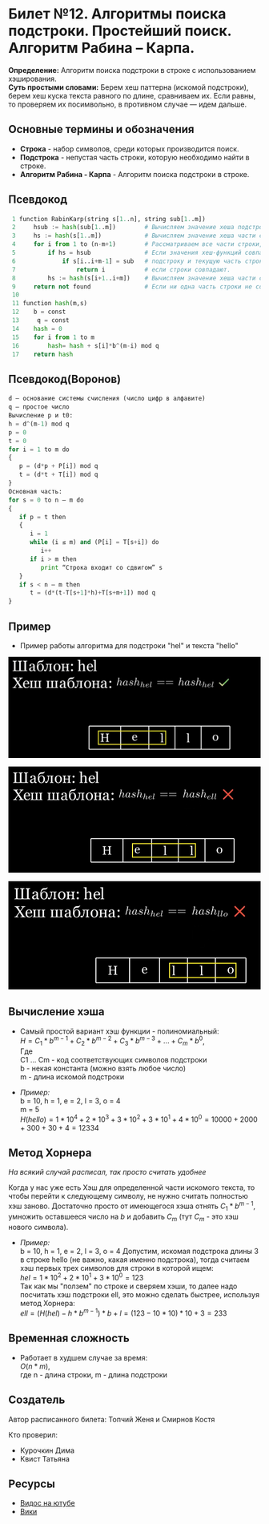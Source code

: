 # Билет №12. Алгоритмы поиска подстроки. Простейший поиск. Алгоритм Рабина – Карпа.

**Определение:** Алгоритм поиска подстроки в строке с использованием хэширования.  
**Суть простыми словами:** Берем хеш паттерна (искомой подстроки), берем хеш куска текста равного по длине, сравниваем их. Если равны, то проверяем их посимвольно, в противном случае — идем дальше.
## Основные термины и обозначения
- **Строка** - набор символов, среди которых производится поиск.  
- **Подстрока** - непустая часть строки, которую необходимо найти в строке.
- **Алгоритм Рабина - Карпа** - Алгоритм поиска подстроки в строке.

## Псевдокод

```python
 1 function RabinKarp(string s[1..n], string sub[1..m])
 2     hsub := hash(sub[1..m])        # Вычисляем значение хеша подстроки
 3     hs := hash(s[1..m])            # Вычисляем значение хеша части строки, равной по длине подстроке.
 4     for i from 1 to (n-m+1)        # Рассматриваем все части строки, совпадающие по длине с подстрокой.
 5         if hs = hsub               # Если значения хеш-функций совпадают, то сравниваем
 6             if s[i..i+m-1] = sub   # подстроку и текущую часть строки и возращаем значение i,
 7                 return i           # если строки совпадают.
 8         hs := hash(s[i+1..i+m])    # Вычисляем значение хеша части строки, начиная с текущего символа.
 9     return not found               # Если ни одна часть строки не совпала с подстрокой, возвращаем not found.
 10
 11 function hash(m,s)
 12    b = const
 13     q = const
 14    hash = 0
 15    for i from 1 to m   
 16        hash= hash + s[i]*b^(m-i) mod q
 17    return hash
```
## Псевдокод(Воронов)

```python
d – основание системы счисления (число цифр в алфавите)
q – простое число
Вычисление p и t0:
h = d^(m-1) mod q
p = 0
t = 0
for i = 1 to m do
{
   p = (d*p + P[i]) mod q
   t = (d*t + T[i]) mod q
}
Основная часть:
for s = 0 to n – m do
{
   if p = t then
   {
      i = 1
      while (i ≤ m) and (P[i] = T[s+i]) do
         i++
      if i > m then
         print “Строка входит со сдвигом” s
   }
   if s < n – m then
      t = (d*(t-T[s+1]*h)+T[s+m+1]) mod q
}


```

## Пример 

- Пример работы алгоритма для подстроки "hel" и текста "hello"

![](images/ex1.png)

![](images/ex2.png)

![](images/ex3.png)

## Вычисление хэша

- Самый простой вариант хэш функции - полиномиальный:  
$H=C_1 * b^{m-1} + C_2 * b^{m-2} + C_3 * b^{m-3} + ... + C_m * b^0$,  
Где  
C1 ... Cm - код соответствующих символов подстроки  
b - некая константа (можно взять любое число)  
m - длина искомой подстроки  

- *Пример:*  
b = 10, h = 1, e = 2, l = 3, o = 4  
m = 5  
$H(hello) = 1 * 10^4 + 2 * 10^3 + 3 * 10^2 + 3 * 10^1 + 4 * 10^0 = 10000 + 2000 + 300 + 30 + 4 = 12334$

## Метод Хорнера
*На всякий случай расписал, так просто считать удобнее*  

Когда у нас уже есть Хэш для определенной части искомого текста, то чтобы перейти к следующему символу, не нужно считать полностью хэш заново.
Достаточно просто от имеющегося хэша отнять $C_1 * b^{m-1}$, умножить оставшееся число на $b$ и добавить $C_m$ (тут $C_m$ - это хэш нового символа).

- *Пример:*  
b = 10, h = 1, e = 2, l = 3, o = 4 
Допустим, искомая подстрока длины 3 в строке hello (не важно, какая именно подстрока), тогда считаем хэш первых трех символов для строки в которой ищем:  
$hel = 1 * 10^2 + 2 * 10^1 + 3 * 10^0 = 123$  
Так как мы "ползем" по строке и сверяем хэши, то далее надо посчитать хэш подстроки ell, это можно сделать быстрее, используя метод Хорнера:  
$ell = (H(hel) - h * b^{m-1}) * b + l = (123 - 10 * 10) * 10 + 3 = 233$

## Временная сложность

- Работает в худшем случае за время:  
$O(n * m)$,    
где n - длина строки, m - длина подстроки

## Создатель

Автор расписанного билета: Топчий Женя и Смирнов Костя

Кто проверил: 

 - Курочкин Дима
 - Квист Татьяна

## Ресурсы
- [Видос на ютубе](https://www.youtube.com/watch?v=k-yHiGuNxNo)  
- [Вики](https://ru.wikipedia.org/wiki/Алгоритм_Рабина_—_Карпа#:~:text=Алгоритм%20Рабина%20—%20Карпа%20—%20это%20алгоритм,Майклом%20Рабином%20и%20Ричардом%20Карпом.)
 
